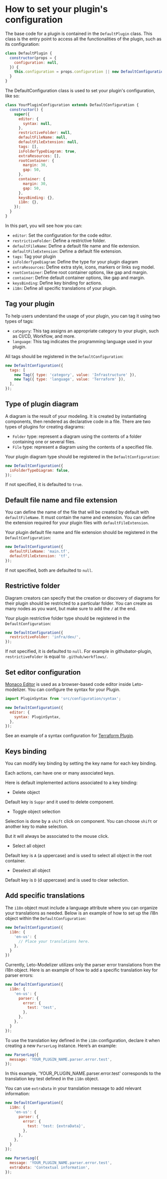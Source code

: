 # How to set your plugin's configuration

The base code for a plugin is contained in the `DefaultPlugin` class. This class is the entry point to access all the functionalities of the plugin, such as its configuration:

```js
class DefaultPlugin {
  constructor(props = {
    configuration: null,
  }) {
    this.configuration = props.configuration || new DefaultConfiguration();
  }
}
```

The DefaultConfiguration class is used to set your plugin's configuration, like so:

```js
class YourPluginConfiguration extends DefaultConfiguration {
  constructor() {
    super({
      editor: {
        syntax: null,
      },
      restrictiveFolder: null,
      defaultFileName: null,
      defaultFileExtension: null,
      tags: [],
      isFolderTypeDiagram: true,
      extraResources: [],
      rootContainer: {
        margin: 30,
        gap: 50,
      },
      container: {
        margin: 30,
        gap: 50,
      },
      keysBinding: {},
      i18n: {},
    });
  }
}

```

In this part, you will see how you can:

- `editor`: Set the configuration for the code editor.
- `restrictiveFolder`: Define a restrictive folder.
- `defaultFileName`: Define a default file name and file extension.
- `defaultFileExtension`: Define a default file extension.
- `tags`: Tag your plugin
- `isFolderTypeDiagram`: Define the type for your plugin diagram
- `extraResources`: Define extra style, icons, markers or links svg model.
- `rootContainer`: Define root container options, like gap and margin.
- `container`: Define default container options, like gap and margin.
- `keysBinding`: Define key binding for actions.
- `i18n`: Define all specific translations of your plugin.

## Tag your plugin

To help users understand the usage of your plugin, you can tag it using two types of tags:

- `category`: This tag assigns an appropriate category to your plugin, such as CI/CD, Workflow, and more.
- `language`: This tag indicates the programming language used in your plugin.

All tags should be registered in the `DefaultConfiguration`:

```js
new DefaultConfiguration({
  tags: [
    new Tag({ type: 'category', value: 'Infrastructure' }),
    new Tag({ type: 'language', value: 'Terraform' }),
  ],
});
```

## Type of plugin diagram

A diagram is the result of your modeling. It is created by instantiating components, then rendered as declarative code in a file.
There are two types of plugins for creating diagrams:

- `Folder` type: represent a diagram using the contents of a folder containing one or several files.
- `File` type: represent a diagram using the contents of a specified file.

Your plugin diagram type should be registered in the `DefaultConfiguration`:

```js
new DefaultConfiguration({
  isFolderTypeDiagram: false,
});
```

If not specified, it is defaulted to `true`.

## Default file name and file extension

You can define the name of the file that will be created by default with `defaultFileName`. It must contain the name and extension.
You can define the extension required for your plugin files with `defaultFileExtension`. 

Your plugin default file name and file extension should be registered in the `DefaultConfiguration`:

```js
new DefaultConfiguration({
  defaultFileName: 'main.tf',
  defaultFileExtension: 'tf',
});
```

If not specified, both are defaulted to `null`.

## Restrictive folder

Diagram creators can specify that the creation or discovery of diagrams for their plugin should be restricted to a particular folder. You can create as many nodes as you want, but make sure to add the `/` at the end.

Your plugin restrictive folder type should be registered in the `DefaultConfiguration`:

```js
new DefaultConfiguration({
  restrictiveFolder: 'infra/dev/',
});
```

If not specified, it is defaulted to `null`. For example in githubator-plugin, `restrictiveFolder` is equal to `.github/workflows/`.

## Set editor configuration

[Monaco Editor](https://microsoft.github.io/monaco-editor/) is used as a browser-based code editor inside Leto-modelizer. You can configure the syntax for your Plugin.

```js
import PluginSyntax from 'src/configuration/syntax';

new DefaultConfiguration({
  editor: {
    syntax: PluginSyntax,
  },
});
```

See an example of a syntax configuration for [Terraform Plugin](https://github.com/ditrit/terrator-plugin/blob/main/src/configuration/syntax.js).

## Keys binding

You can modify key binding by setting the key name for each key binding.

Each actions, can have one or many associated keys.

Here is default implemented actions associated to a key binding:

- Delete object

Default key is `Suppr` and it used to delete component.

- Toggle object selection

Selection is done by a `shift` click on component. You can choose `shift` or another key to make selection.

But it will always be associated to the mouse click.

- Select all object

Default key is `A` (a uppercase) and is used to select all object in the root container.

- Deselect all object

Default key is `D` (d uppercase) and is used to clear selection.

## Add specific translations

The `i18n` object must include a language attribute where you can organize your translations as needed.
Below is an example of how to set up the i18n object within the `DefaultConfiguration`:

```js
new DefaultConfiguration({
  i18n: {
    'en-us': {
      // Place your translations here.
    },
  }
})
```

Currently, Leto-Modelizer utilizes only the parser error translations from the i18n object.
Here is an example of how to add a specific translation key for parser errors:

```js
new DefaultConfiguration({
  i18n: {
    'en-us': {
      parser: {
        error: {
          test: 'test',
        },
      },
    },
  }
});
```

To use the translation key defined in the `i18n` configuration, declare it when creating a new `ParserLog` instance.
Here’s an example:

```js
new ParserLog({
  message: 'YOUR_PLUGIN_NAME.parser.error.test',
});
```

In this example, 'YOUR_PLUGIN_NAME.parser.error.test' corresponds to the translation key test defined in the `i18n` object.

You can use `extraData` in your translation message to add relevant information:

```js
new DefaultConfiguration({
  i18n: {
    'en-us': {
      parser: {
        error: {
          test: 'test: {extraData}',
        },
      },
    },
  }
});

new ParserLog({
  message: 'YOUR_PLUGIN_NAME.parser.error.test',
  extraData: 'Contextual information',
});
```
